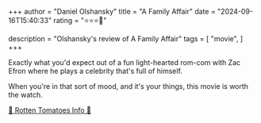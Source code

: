 +++
author = "Daniel Olshansky"
title = "A Family Affair"
date = "2024-09-16T15:40:33"
rating = "⭐⭐⭐🌟"

description = "Olshansky's review of A Family Affair"
tags = [
    "movie",
]
+++


Exactly what you'd expect out of a fun light-hearted rom-com with Zac Efron
where he plays a celebrity that's full of himself.

When you're in that sort of mood, and it's your things, this movie is worth the watch.

[🍅 Rotten Tomatoes Info 🍅](https://www.rottentomatoes.com/m/a_family_affair_2024_2)
